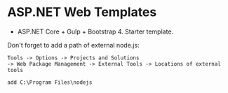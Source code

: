 ﻿# ASP.NET Web Templates

* ASP.NET Core + Gulp + Bootstrap 4. Starter template.

Don't forget to add a path of external node.js:
```
Tools -> Options -> Projects and Solutions 
-> Web Package Management -> External Tools -> Locations of external tools

add C:\Program Files\nodejs

```